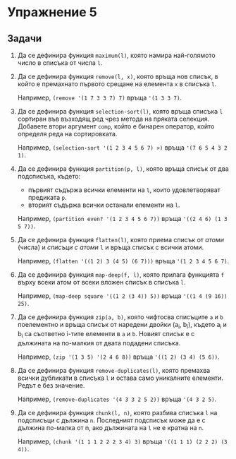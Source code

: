 Упражнение 5
============

Задачи
------

1. Да се дефинира функция `maximum(l)`, която
намира най-голямото число в списъка от числа `l`.

2. Да се дефинира функция `remove(l, x)`, която връща нов списък,
в който е премахнато първото срещане на елемента `x` в списъка `l`.

   Например, `(remove '(1 7 3 3 7) 7)` връща `'(1 3 3 7)`.

3. Да се дефинира функция `selection-sort(l)`, която връща списъка `l` сортиран
във възходящ ред чрез метода на пряката селекция. Добавете втори аргумент
`comp`, който е бинарен оператор, който определя реда на сортировката.

   Например, `(selection-sort '(1 2 3 4 5 6 7) >)` връща `'(7 6 5 4 3 2 1)`.

4. Да се дефинира функция `partition(p, l)`, която връща списък от два
подсписъка, където:

   - първият съдържа всички елементи на `l`, които удовлетворяват предиката `p`.
   - вторият съдържа всички останали елементи на `l`.

   Например, `(partition even? '(1 2 3 4 5 6 7))` връща `'((2 4 6) (1 3 5 7))`.

5. Да се дефинира функция `flatten(l)`, която приема списък от _атоми_ (числа)
и _списъци с атоми_ `l` и връща списък с всички атоми.

   Например, `(flatten '((1 2) 3 (4 5) (6 7)))` връща `'(1 2 3 4 5 6 7)`.

6. Да се дефинира функция `map-deep(f, l)`, която прилага функцията `f`
върху всеки атом от всеки вложен списък в списъка `l`.

   Например, `(map-deep square '((1 2 (3 4)) 5))` връща `'((1 4 (9 16)) 25)`.

7. Да се дефинира функция `zip(a, b)`, която чифтосва списъците `a` и `b`
поелементно и връща списък от наредени двойки (a<sub>i</sub>, b<sub>i</sub>),
където a<sub>i</sub> и b<sub>i</sub> са съответно i-тите елементи в `a` и `b`.
Новият списък е с дължината на по-малкия от двата подадени списъка.

   Например, `(zip '(1 3 5) '(2 4 6 8))` връща `'((1 2) (3 4) (5 6))`.

8. Да се дефинира функция `remove-duplicates(l)`, която премахва всички
дубликати в списъка `l` и остава само уникалните елементи. Редът е без значение.

   Например, `(remove-duplicates '(4 3 3 2 5 2))` връща `'(4 3 2 5)`.

9. Да се дефинира функция `chunk(l, n)`, която разбива списъка `l` на
подсписъци с дължина `n`.
Последният подсписък може да е с дължина по-малка от n, ако дължината на `l`
не е кратна на `n`.

   Например, `(chunk '(1 1 1 2 2 2 3 4) 3)` връща `'((1 1 1) (2 2 2) (3 4))`.
